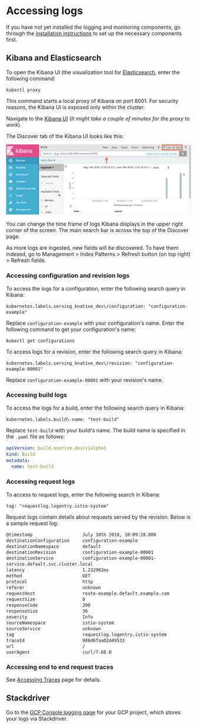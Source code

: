 # Accessing logs

If you have not yet installed the logging and monitoring components, go through the 
[installation instructions](./installing-logging-metrics-traces.md) to set up the 
necessary components first.

## Kibana and Elasticsearch

To open the Kibana UI (the visualization tool for [Elasticsearch](https://info.elastic.co),
enter the following command:

```shell
kubectl proxy
```

This command starts a local proxy of Kibana on port 8001. For security reasons, the 
Kibana UI is exposed only within the cluster.

Navigate to the
[Kibana UI](http://localhost:8001/api/v1/namespaces/monitoring/services/kibana-logging/proxy/app/kibana)
 (*It might take a couple of minutes for the proxy to work*).

The Discover tab of the Kibana UI looks like this:

![Kibana UI Discover tab](./images/kibana-discover-tab-annotated.png)

You can change the time frame of logs Kibana displays in the upper right corner
of the screen. The main search bar is across the top of the Discover page.

As more logs are ingested, new fields will be discovered. To have them indexed,
go to Management > Index Patterns > Refresh button (on top right) > Refresh
fields.

<!-- TODO: create a video walkthrough of the Kibana UI -->

### Accessing configuration and revision logs

To access the logs for a configuration, enter the following search query in Kibana:

```text
kubernetes.labels.serving_knative_dev\/configuration: "configuration-example"
```

Replace `configuration-example` with your configuration's name. Enter the following
command to get your configuration's name:

```shell
kubectl get configurations
```

To access logs for a revision, enter the following search query in Kibana:

```text
kubernetes.labels.serving_knative_dev\/revision: "configuration-example-00001"
```

Replace `configuration-example-00001` with your revision's name.

### Accessing build logs

To access the logs for a build, enter the following search query in Kibana:

```text
kubernetes.labels.build\-name: "test-build"
```

Replace `test-build` with your build's name. The build name is specified in the `.yaml` file as follows:

```yaml
apiVersion: build.knative.dev/v1alpha1
kind: Build
metadata:
  name: test-build
```

### Accessing request logs

To access to request logs, enter the following search in Kibana:

```text
tag: "requestlog.logentry.istio-system"
```

Request logs contain details about requests served by the revision. Below is a sample request log:

```text
@timestamp                   July 10th 2018, 10:09:28.000
destinationConfiguration     configuration-example
destinationNamespace         default
destinationRevision          configuration-example-00001
destinationService           configuration-example-00001-service.default.svc.cluster.local
latency                      1.232902ms
method                       GET
protocol                     http
referer                      unknown
requestHost                  route-example.default.example.com
requestSize                  0
responseCode                 200
responseSize                 36
severity                     Info
sourceNamespace              istio-system
sourceService                unknown
tag                          requestlog.logentry.istio-system
traceId                      986d6faa02d49533
url                          /
userAgent                    curl/7.60.0
```

### Accessing end to end request traces

See [Accessing Traces](./accessing-traces.md) page for details.

## Stackdriver

Go to the [GCP Console logging page](https://console.cloud.google.com/logs/viewer) for
your GCP project, which stores your logs via Stackdriver.
